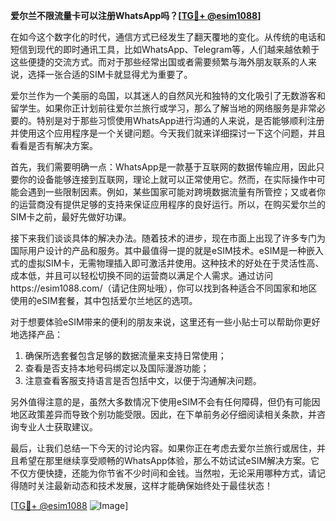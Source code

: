 **爱尔兰不限流量卡可以注册WhatsApp吗？[[TG💪+ @esim1088](https://t.me/s/esim1088)]**

在如今这个数字化的时代，通信方式已经发生了翻天覆地的变化。从传统的电话和短信到现代的即时通讯工具，比如WhatsApp、Telegram等，人们越来越依赖于这些便捷的交流方式。而对于那些经常出国或者需要频繁与海外朋友联系的人来说，选择一张合适的SIM卡就显得尤为重要了。

爱尔兰作为一个美丽的岛国，以其迷人的自然风光和独特的文化吸引了无数游客和留学生。如果你正计划前往爱尔兰旅行或学习，那么了解当地的网络服务是非常必要的。特别是对于那些习惯使用WhatsApp进行沟通的人来说，是否能够顺利注册并使用这个应用程序是一个关键问题。今天我们就来详细探讨一下这个问题，并且看看是否有解决方案。

首先，我们需要明确一点：WhatsApp是一款基于互联网的数据传输应用，因此只要你的设备能够连接到互联网，理论上就可以正常使用它。然而，在实际操作中可能会遇到一些限制因素。例如，某些国家可能对跨境数据流量有所管控；又或者你的运营商没有提供足够的支持来保证应用程序的良好运行。所以，在购买爱尔兰的SIM卡之前，最好先做好功课。

接下来我们谈谈具体的解决办法。随着技术的进步，现在市面上出现了许多专门为国际用户设计的产品和服务。其中最值得一提的就是eSIM技术。eSIM是一种嵌入式的虚拟SIM卡，无需物理插入即可激活并使用。这种技术的好处在于灵活性高、成本低，并且可以轻松切换不同的运营商以满足个人需求。通过访问https://esim1088.com/（请记住网址哦），你可以找到各种适合不同国家和地区使用的eSIM套餐，其中包括爱尔兰地区的选项。

对于想要体验eSIM带来的便利的朋友来说，这里还有一些小贴士可以帮助你更好地选择产品：
1. 确保所选套餐包含足够的数据流量来支持日常使用；
2. 查看是否支持本地号码绑定以及国际漫游功能；
3. 注意查看客服支持语言是否包括中文，以便于沟通解决问题。

另外值得注意的是，虽然大多数情况下使用eSIM不会有任何障碍，但仍有可能因地区政策差异而导致个别功能受限。因此，在下单前务必仔细阅读相关条款，并咨询专业人士获取建议。

最后，让我们总结一下今天的讨论内容。如果你正在考虑去爱尔兰旅行或居住，并且希望在那里继续享受顺畅的WhatsApp体验，那么不妨试试eSIM解决方案。它不仅方便快捷，还能为你节省不少时间和金钱。当然啦，无论采用哪种方式，请记得随时关注最新动态和技术发展，这样才能确保始终处于最佳状态！

[[TG💪+ @esim1088](https://t.me/s/esim1088) ![Image](https://i.postimg.cc/4NQfJmqS/Snipaste-2025-05-13-00-14-12.png)]